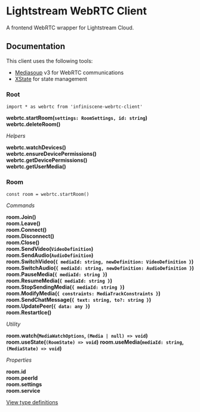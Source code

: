 # Lightstream WebRTC Client  

A frontend WebRTC wrapper for Lightstream Cloud.

## Documentation

This client uses the following tools:

- [Mediasoup](https://github.com/versatica/mediasoup/) v3 for WebRTC communications
- [XState](https://github.com/davidkpiano/xstate) for state management

### Root

`import * as webrtc from 'infiniscene-webrtc-client'`

**webrtc.startRoom(`settings: RoomSettings, id: string`)**  
**webrtc.deleteRoom()**

_Helpers_

**webrtc.watchDevices()**  
**webrtc.ensureDevicePermissions()**  
**webrtc.getDevicePermissions()**  
**webrtc.getUserMedia()**  

### Room

`const room = webrtc.startRoom()`

_Commands_

**room.Join()**  
**room.Leave()**  
**room.Connect()**  
**room.Disconnect()**  
**room.Close()**  
**room.SendVideo(`VideoDefinition`)**  
**room.SendAudio(`AudioDefinition`)**  
**room.SwitchVideo(`{ mediaId: string, newDefinition: VideoDefinition }`)**  
**room.SwitchAudio(`{ mediaId: string, newDefinition: AudioDefinition }`)**  
**room.PauseMedia(`{ mediaId: string }`)**  
**room.ResumeMedia(`{ mediaId: string }`)**  
**room.StopSendingMedia(`{ mediaId: string }`)**  
**room.ModifyMedia(`{ constraints: MediaTrackConstraints }`)**  
**room.SendChatMessage(`{ text: string, to?: string }`)**  
**room.UpdatePeer(`{ data: any }`)**  
**room.RestartIce()**

_Utility_

**room.watch(`MediaWatchOptions`, `(Media | null) => void`)**  
**room.useState(`(RoomState) => void`)**
**room.useMedia(`mediaId: string`, `(MediaState) => void`)**

_Properties_

**room.id**  
**room.peerId**  
**room.settings**  
**room.service**

[View type definitions](/src/index.ts)
